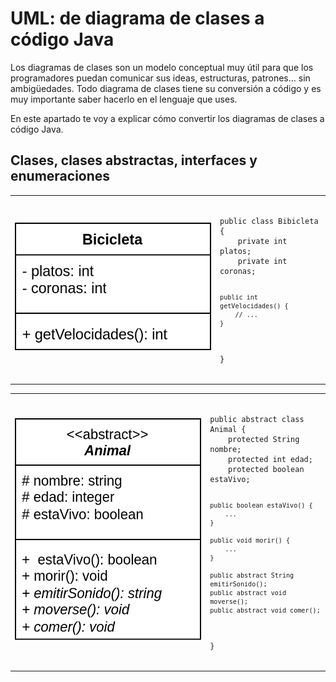 # UML: de diagrama de clases a código Java
Los diagramas de clases son un modelo conceptual muy útil para que los programadores puedan comunicar sus ideas, estructuras, patrones… sin ambigüedades. Todo diagrama de clases tiene su conversión a código y es muy importante saber hacerlo en el lenguaje que uses.

En este apartado te voy a explicar cómo convertir los diagramas de clases a código Java.

## Clases, clases abstractas, interfaces y enumeraciones
<table>
	<tr>
		<td>
			<img src="./img/uml_bicicleta.png" alt="UML Bicicleta">
		</td>
		<td>
			<pre>
				<code>
public class Bibicleta {
    private int platos;
    private int coronas;

    public int getVelocidades() {
        // ...
    }
}
</code>
	</pre>
		</td>
	</tr>
</table>

<table>
	<tr>
		<td>
			<img src="./img/uml_animal_abstracto.png" alt="UML Animal abstracto">
		</td>
		<td>
<pre>
<code>
public abstract class Animal {
    protected String nombre;
    protected int edad;
    protected boolean estaVivo;

    public boolean estaVivo() {
        ...
    }

    public void morir() {
        ...
    }

    public abstract String emitirSonido();
    public abstract void moverse();
    public abstract void comer();
}
</code>
</pre>
		</td>
	</tr>
</table>
